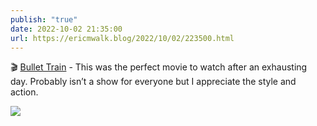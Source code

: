 ```yaml
---
publish: "true"
date: 2022-10-02 21:35:00
url: https://ericmwalk.blog/2022/10/02/223500.html
---
```


🎬 [Bullet Train](https://www.imdb.com/title/tt12593682/) - This was the perfect movie to watch after an exhausting day. Probably isn’t a show for everyone but I appreciate the style and action.


![](https://ericmwalk.blog/uploads/2022/148e8112b5.jpg)